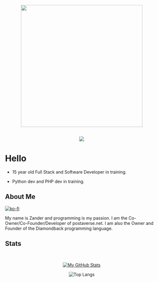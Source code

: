 <div align="center">
  <img src="https://user-images.githubusercontent.com/74038190/212284094-e50ceae2-de86-4dd6-9f9c-a3ebcb3ede9e.gif" width="400">
  <br><br> 
</div>


<p align="center">
  <a href="https://skillicons.dev">
    <img src="https://skillicons.dev/icons?i=html,css,py" />
  </a>
</p>

# Hello

- 15 year old Full Stack and Software Developer in training.

- Python dev and PHP dev in training.

## About Me

[![ko-fi](https://ko-fi.com/img/githubbutton_sm.svg)](https://ko-fi.com/S6S7UY6R4)

My name is Zander and programming is my passion. I am the Co-Owner/Co-Founder/Developer of postaverse.net. I am also the Owner and Founder of the Diamondback programming language.

## Stats

<div align="center">
  <br>
  
  [![My GitHub Stats](https://github-readme-stats.vercel.app/api?username=wolfthedeveloper&show_icons=true&theme=transparent)](https://github.com/anuraghazra/github-readme-stats)

  ![Top Langs](https://github-readme-stats.vercel.app/api/top-langs/?username=wolfthedeveloper&layout=compact&theme=transparent)
</div>
